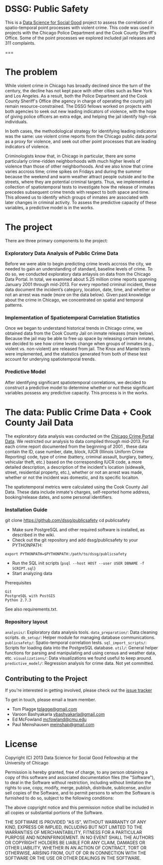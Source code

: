 DSSG: Public Safety
===
This is a [Data Science for Social Good]("http://www.dssg.io/") project to assess the correlation of spatio-temporal
point processes with violent crime. This code was used in projects with the Chicago Police Department and 
the Cook County Sheriff's Office. Some of the point processes we explored included jail releases and 311 complaints.

===

The problem
===
While violent crime in Chicago has broadly declined since the turn of the century, the decline has not kept pace with
other cities such as New York and Los Angeles. As a result, both the Police Department and the Cook County Sheriff's
Office (the agency in charge of operating the county jail) remain resource-constrained. The DSSG fellows worked on projects
with both agencies to seek out new leading indicators of violence, with the hope of giving police officers an extra edge, and
helping the jail identify high-risk individuals.

In both cases, the methodological strategy for identifying leading indicators was the same: use violent crime reports
from the Chicago public data portal as a proxy for violence, and seek out other point processes that are leading indicators
of violence.

Criminologists know that, in Chicago in particular, 
there are some particularly crime-ridden neighborhoods with much higher levels of violence than those of other neighborhoods.  And 
we also know that crime varies accross time; crime spikes on Fridays and during the summer because the weekend and warm weather attract
people outside and to the streets, where they are potential criminal targets.  Thus, we implemented a collection of spatiotemporal tests
to investigate how the release of inmates precedes subsequent crime trends with respect to both space and time.  This allowed us to identify
which groups of inmates are associated with later changes in criminal activity.  To assess the predictive capacity of these variables, a
predictive model is in the works.

The project
===
There are three primary components to the project:

### Exploratory Data Analysis of Public Crime Data

Before we were able to begin predicting crime levels accross the city, we needed to gain an understanding of standard, baseline
levels of crime.  To do so, we conducted exploratory data anlaysis on data from the Chicago Data Portal.  In total, we examined about 
5.25 million crime reports spanning January 2001 through mid-2013.  For every reported criminal incident, 
these data document the incident’s category, location, date, time, and whether or not an arrest was made (more on the 
data below).  Given past knowledge about the crime in Chicago, we concentrated on spatial and temporal patterns.


### Implementation of Spatiotemporal Correlation Statistics

Once we began to understand historical trends in Chicago crime, we obtained data from the Cook County Jail on inmate
releases (more below).  Because the jail may be able to free up space by releasing certain inmates, we decided to see how
crime levels change when groups of inmates (e.g., violent vs. non-violent) are released from jail.  The Knox and Mantel 
tests were implemented, and the statistics generated from both of these test account for underying spatiotemporal trends.


### Predictive Model
After identifying significant spatiotemporal correlations, we decided to construct a predictive model to determine whether or not
these significant variables possess any predictive capacity.  This process is in the works.  

The data: Public Crime Data + Cook County Jail Data
===
The exploratory data analysis was conducted on the [Chicago Crime Portal Data]("https://data.cityofchicago.org/Public-Safety/Crimes-2001-to-present/ijzp-q8t2#column-menu").
We restricted our analysis to data compiled through mid-2013.  For each crime report documented from the beginning of 2001 , these data contain the ID, case number, date, block, IUCR (Illinois Uniform Crime Reporting) code, type of crime (battery,
criminal assault, burglary, battery, vehicular theft, etc.) based on the corresponding IUCR code, a more detailed description, a
description of the incident's location (sidewalk, street, residential property, etc.), whether or not an arrest was made, whether or not
the incident was domestic, and its specific locaiton.  

The spatiotemporal metrics were calculated using the Cook County Jail Data.  These data include inmate's charges, self-reported
home address, booking/release dates, and some personal identifiers.  

### Installation Guide
git clone https://github.com/dssg/publicsafety
cd publicsafety

* Make sure PostgreSQL and other required software is installed, as described in the wiki.
* Check out the git repository and add dssg/publicsafety to your PYTHONPATH:
```
export PYTHONPATH=$PYTHONPATH:/path/to/dssg/publicsafety
```
* Run the SQL init scripts (`psql --host HOST --user USER DBNAME -f SCRIPT.sql`)
* Start analyzing data

Prerequisites
```
Git
PostgreSQL with PostGIS
Python 2.7.3
```

See also requirements.txt.

### Repository layout
`analysis/`: Exploratory data analysis tools.
`data_preparation/`: Data cleaning scripts.
`db_setup/`: Helper module for managing database communications.
`publicsafety/`: Spatio-temporal correlation tests.
`sql_import_scripts/`: Scripts for loading data into the PostgreSQL database.
`util/`: General helper functions for parsing and manipulating and using census and weather data, etc.
`visualizations/`: Data visualizations we found useful to keep around.
`predictive_model/`: Regression analysis for crime data. Not yet committed.


## Contributing to the Project
If you're interested in getting involved, please check out the [issue tracker]("https://github.com/dssg/publicsafety/issues?state=open")

To get in touch, please email a team member.  
* Tom Plagge <tplagge@gmail.com>
* Varoon Bashyakarla <vbashyakarla@gmail.com>
* Ed McFowland <mcfowland@cmu.edu>
* Paul Meinshausen <meinshap@gmail.com>


License
===
Copyright (C) 2013 Data Science for Social Good Fellowship at the University of Chicago

Permission is hereby granted, free of charge, to any person obtaining a copy of this software and associated documentation files (the "Software"), to deal in the Software without restriction, including without limitation the rights to use, copy, modify, merge, publish, distribute, sublicense, and/or sell copies of the Software, and to permit persons to whom the Software is furnished to do so, subject to the following conditions:

The above copyright notice and this permission notice shall be included in all copies or substantial portions of the Software.

THE SOFTWARE IS PROVIDED "AS IS", WITHOUT WARRANTY OF ANY KIND, EXPRESS OR IMPLIED, INCLUDING BUT NOT LIMITED TO THE WARRANTIES OF MERCHANTABILITY, FITNESS FOR A PARTICULAR PURPOSE AND NONINFRINGEMENT. IN NO EVENT SHALL THE AUTHORS OR COPYRIGHT HOLDERS BE LIABLE FOR ANY CLAIM, DAMAGES OR OTHER LIABILITY, WHETHER IN AN ACTION OF CONTRACT, TORT OR OTHERWISE, ARISING FROM, OUT OF OR IN CONNECTION WITH THE SOFTWARE OR THE USE OR OTHER DEALINGS IN THE SOFTWARE.




